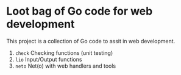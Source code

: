 # Loot bag of Go code for web development

This project is a collection of Go code to assit in web development.

1. `check` Checking functions (unit testing)
2. `lio` Input/Output functions
3. `neto` Net(o) with web handlers and tools
